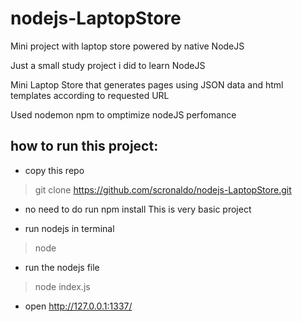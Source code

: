 # nodejs-LaptopStore
Mini project with laptop store powered by native NodeJS

Just a small study project i did to learn NodeJS

Mini Laptop Store that generates pages using JSON data and html templates according to requested URL

Used nodemon npm to omptimize nodeJS perfomance

## how to run this project:
* copy this repo
> git clone https://github.com/scronaldo/nodejs-LaptopStore.git

* no need to do run npm install
This is very basic project

* run nodejs in terminal
> node

* run the nodejs file
> node index.js

* open http://127.0.0.1:1337/

